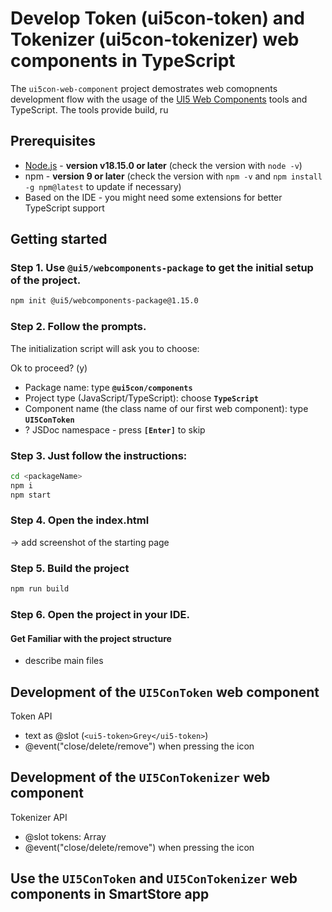 # Develop Token (ui5con-token) and Tokenizer (ui5con-tokenizer) web components in TypeScript


The `ui5con-web-component` project demostrates web comopnents development flow with the usage of the [UI5 Web Components](https://github.com/SAP/ui5-webcomponents) tools and TypeScript. The tools provide build, ru



## Prerequisites
- [Node.js](https://nodejs.org/) - **version v18.15.0 or later** (check the version with `node -v`)
- npm - **version 9 or later** (check the version with `npm -v` and `npm install -g npm@latest` to update if necessary)
- Based on the IDE - you might need some extensions for better TypeScript support


## Getting started

### Step 1. Use `@ui5/webcomponents-package` to get the initial setup of the project.


```sh
npm init @ui5/webcomponents-package@1.15.0
```

### Step 2. Follow the prompts.

The initialization script will ask you to choose:

Ok to proceed? (y)
- Package name: type **`@ui5con/components`**
- Project type (JavaScript/TypeScript): choose **`TypeScript`**
- Component name (the class name of our first web component): type **`UI5ConToken`**
- ? JSDoc namespace - press **`[Enter]`** to skip


### Step 3. Just follow the instructions:

```sh
cd <packageName>
npm i
npm start
```

### Step 4. Open the index.html
-> add screenshot of the starting page

### Step 5. Build the project

```sh
npm run build
```


### Step 6. Open the project in your IDE.

#### Get Familiar with the project structure
- describe main files

## Development of the `UI5ConToken` web component

Token API

- text as @slot (`<ui5-token>Grey</ui5-token>`)
- @event("close/delete/remove") when pressing the icon



## Development of the `UI5ConTokenizer` web component

Tokenizer API

- @slot
  tokens: Array<Token>
- @event("close/delete/remove") when pressing the icon

## Use the `UI5ConToken` and `UI5ConTokenizer` web components in SmartStore app
